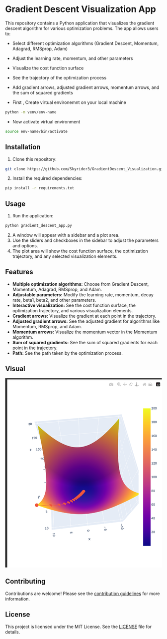 # Gradient Descent Visualization App

This repository contains a Python application that visualizes the gradient descent algorithm for various optimization problems. The app allows users to:

* Select different optimization algorithms (Gradient Descent, Momentum, Adagrad, RMSprop, Adam)
* Adjust the learning rate, momentum, and other parameters
* Visualize the cost function surface
* See the trajectory of the optimization process
* Add gradient arrows, adjusted gradient arrows, momentum arrows, and the sum of squared gradients

* First , Create virtual environemnt on your local machine

```sh
python -m venv/env-name
```
* Now activate virtual environment

```sh
source env-name/bin/activate
```

## Installation

1. Clone this repository:
```sh
git clone https://github.com/Skyrider3/GradientDescent_Visualization.git
```
2. Install the required dependencies:
```sh
pip install -r requirements.txt
```
## Usage

1. Run the application:
```sh
python gradient_descent_app.py
```
2. A window will appear with a sidebar and a plot area.
3. Use the sliders and checkboxes in the sidebar to adjust the parameters and options.
4. The plot area will show the cost function surface, the optimization trajectory, and any selected visualization elements.

## Features

* **Multiple optimization algorithms:** Choose from Gradient Descent, Momentum, Adagrad, RMSprop, and Adam.
* **Adjustable parameters:** Modify the learning rate, momentum, decay rate, beta1, beta2, and other parameters.
* **Interactive visualization:** See the cost function surface, the optimization trajectory, and various visualization elements.
* **Gradient arrows:** Visualize the gradient at each point in the trajectory.
* **Adjusted gradient arrows:** See the adjusted gradient for algorithms like Momentum, RMSprop, and Adam.
* **Momentum arrows:** Visualize the momentum vector in the Momentum algorithm.
* **Sum of squared gradients:** See the sum of squared gradients for each point in the trajectory.
* **Path:** See the path taken by the optimization process.

## Visual

![alt text](https://github.com/Skyrider3/GradientDescent_Visualization/blob/main/Image.png)

## Contributing

Contributions are welcome! Please see the [contribution guidelines](CONTRIBUTING.md) for more information.

## License

This project is licensed under the MIT License. See the [LICENSE](LICENSE) file for details.
